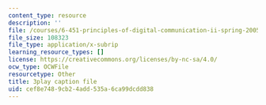 ```yaml
---
content_type: resource
description: ''
file: /courses/6-451-principles-of-digital-communication-ii-spring-2005/cef8e7489cb24add535a6ca99dcdd838_YPAbQU7NUZQ.srt
file_size: 108323
file_type: application/x-subrip
learning_resource_types: []
license: https://creativecommons.org/licenses/by-nc-sa/4.0/
ocw_type: OCWFile
resourcetype: Other
title: 3play caption file
uid: cef8e748-9cb2-4add-535a-6ca99dcdd838
---
```

